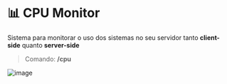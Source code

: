 # 📊 CPU Monitor
Sistema para monitorar o uso dos sistemas no seu servidor tanto **client-side** quanto **server-side**

> Comando: **/cpu**

![image](https://i.imgur.com/IoigFTl.png)
